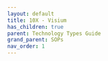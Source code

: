```yaml
---
layout: default
title: 10X - Visium
has_children: true
parent: Technology Types Guide
grand_parent: SOPs
nav_order: 1
---
```

